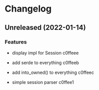 # Changelog

## Unreleased (2022-01-14)


### Features

* display impl for Session
 c0ffeee

* add serde to everything
 c0ffeeb

* add into_owned() to everything
 c0ffeec

* simple session parser
 c0ffee1

